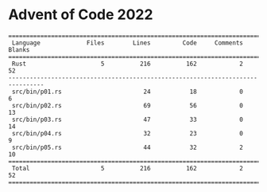# Advent of Code 2022

    ================================================================================
     Language             Files        Lines         Code     Comments       Blanks
    ================================================================================
     Rust                     5          216          162            2           52
    --------------------------------------------------------------------------------
     src/bin/p01.rs                       24           18            0            6
     src/bin/p02.rs                       69           56            0           13
     src/bin/p03.rs                       47           33            0           14
     src/bin/p04.rs                       32           23            0            9
     src/bin/p05.rs                       44           32            2           10
    ================================================================================
     Total                    5          216          162            2           52
    ================================================================================
